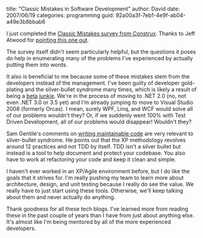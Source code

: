 
title: "Classic Mistakes in Software Development"
author: David
date: 2007/06/19
categories: programming
guid: 92a00a3f-7eb1-4e9f-ab04-a49e3b8bbab6

I just completed the [Classic Mistakes survey from Construx](https://vovici.com/wsb.dll/s/10431g2996e). Thanks to Jeff Atwood for [pointing this one out](http://www.codinghorror.com/blog/archives/000889.html). 

The survey itself didn't seem particularly helpful, but the questions it poses do help in enumerating many of the problems I've experienced by actually putting them into words.

It also is beneficial to me because some of these mistakes stem from the developers instead of the management. I've been guilty of developer gold-plating and the silver-bullet syndrome many times, which is likely a result of being a [beta](http://www.google.com/search?q=site:www.mohundro.com+beta&hl=en&start=10&sa=N) [junkie](http://www.mohundro.com/blog/2006/01/26/TheAToZOfProgrammerPredilictions.aspx). We're in the process of moving to .NET 2.0 (no, not even .NET 3.0 or 3.5 yet) and I'm already jumping to move to Visual Studio 2008 (formerly Orcas). I mean, surely WPF, Linq, and WCF would solve all of our problems wouldn't they? Or, if we suddenly went 100% with Test Driven Development, all of our problems would disappear! Wouldn't they? 

Sam Gentile's comments on [writing maintainable code](http://codebetter.com/blogs/sam.gentile/archive/2007/06/17/writing-maintainable-code.aspx) are very relevant to silver-bullet syndrome. He points out that the XP methodology revolves around 12 practices and not TDD by itself. TDD isn't a silver bullet but instead is a tool to help document and protect your codebase. You also have to work at refactoring your code and keep it clean and simple. 

I haven't ever worked in an XP/Agile environment before, but I do like the goals that it strives for. I'm really pushing my team to learn more about architecture, design, and unit testing because I really do see the value. We really have to just start using these tools. Otherwise, we'll keep talking about them and never actually do anything. 

Thank goodness for all these tech blogs. I've learned more from reading these in the past couple of years than I have from just about anything else. It's almost like I'm being mentored by all of the more experienced developers.

